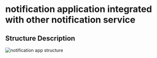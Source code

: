 # notification application integrated with other notification service

## Structure Description
![notification app structure](./blob/master/docs/images/notification-app.png)
